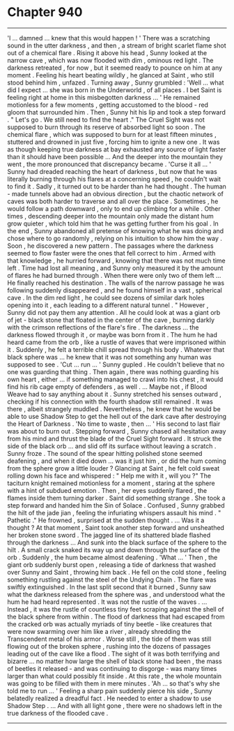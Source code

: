 
# Chapter 940


---

'l ... damned ... knew that this would happen ! '
There was a scratching sound in the utter darkness , and then , a stream of bright scarlet flame shot out of a chemical flare . Rising it above his head , Sunny looked at the narrow cave , which was now flooded with dim , ominous red light . The darkness retreated , for now , but it seemed ready to pounce on him at any moment .
Feeling his heart beating wildly , he glanced at Saint , who still stood behind him , unfazed . Turning away , Sunny grumbled :
'Well ... what did I expect ... she was born in the Underworld , of all places . I bet Saint is feeling right at home in this misbegotten darkness ... '
He remained motionless for a few moments , getting accustomed to the blood - red gloom that surrounded him . Then , Sunny hit his lip and took a step forward .
" Let's go . We still need to find the heart ."
The Cruel Sight was not supposed to burn through its reserve of absorbed light so soon . The chemical flare , which was supposed to burn for at least fifteen minutes , stuttered and drowned in just five , forcing him to ignite a new one . It was as though keeping true darkness at bay exhausted any source of light faster than it should have been possible ...
And the deeper into the mountain they went , the more pronounced that discrepancy became .
'Curse it all ... '
Sunny had dreaded reaching the heart of darkness , but now that he was literally burning through his flares at a concerning speed , he couldn't wait to find it .
Sadly , it turned out to be harder than he had thought .
The human - made tunnels above had an obvious direction , but the chaotic network of caves was both harder to traverse and all over the place . Sometimes , he would follow a path downward , only to end up climbing for a while . Other times , descending deeper into the mountain only made the distant hum grow quieter , which told him that he was getting further from his goal .
In the end , Sunny abandoned all pretense of knowing what he was doing and chose where to go randomly , relying on his intuition to show him the way .
Soon , he discovered a new pattern .
The passages where the darkness seemed to flow faster were the ones that fell correct to him . Armed with that knowledge , he hurried forward , knowing that there was not much time left .
Time had lost all meaning , and Sunny only measured it by the amount of flares he had burned through . When there were only two of them left ...
He finally reached his destination .
The walls of the narrow passage he was following suddenly disappeared , and he found himself in a vast , spherical cave . In the dim red light , he could see dozens of similar dark holes opening into it , each leading to a different natural tunnel .
" However , Sunny did not pay them any attention .
All he could look at was a giant orb of jet - black stone that floated in the center of the cave , burning darkly with the crimson reflections of the flare's fire . The darkness ... the darkness flowed through it , or maybe was born from it . The hum he had heard came from the orb , like a rustle of waves that were imprisoned within it . Suddenly , he felt a terrible chill spread through his body .
Whatever that black sphere was ... he knew that it was not something any human was supposed to see .
'Cut ... run ... '
Sunny gupled .
He couldn't believe that no one was guarding that thing . Then again , there was nothing guarding his own heart , either ... if something managed to crawl into his chest , it would find his rib cage empty of defenders , as well .
... Maybe not , if Blood Weave had to say anything about it .
Sunny stretched his senses outward , checking if his connection with the fourth shadow still remained . It was there , albeit strangely muddled . Nevertheless , he knew that he would be able to use Shadow Step to get the hell out of the dark cave after destroying the Heart of Darkness .
'No time to waste , then ... '
His second to last flair was about to burn out .
Stepping forward , Sunny chased all hesitation away from his mind and thrust the blade of the Cruel Sight forward . It struck the side of the black orb ... and slid off its surface without leaving a scratch . Sunny froze .
The sound of the spear hitting polished stone seemed deafening , and when it died down ... was it just him , or did the hum coming from the sphere grow a little louder ?
Glancing at Saint , he felt cold sweat rolling down his face and whispered :
" Help me with it , will you ?"
The taciturn knight remained motionless for a moment , staring at the sphere with a hint of subdued emotion . Then , her eyes suddenly flared , the flames inside them turning darker .
Saint did something strange .
She took a step forward and handed him the Sin of Solace .
Confused , Sunny grabbed the hilt of the jade jian , feeling the infuriating whispers assault his mind .
" Pathetic ."
He frowned , surprised at the sudden thought .
... Was it a thought ?
At that moment , Saint took another step forward and unsheathed her broken stone sword . The jagged line of its shattered blade flashed through the darkness ...
And sunk into the black surface of the sphere to the hilt .
A small crack snaked its way up and down through the surface of the orb . Suddenly , the hum became almost deafening .
'What ... '
Then , the giant orb suddenly burst open , releasing a tide of darkness that washed over Sunny and Saint , throwing him back .
He fell on the cold stone , feeling something rustling against the steel of the Undying Chain . The flare was swiftly extinguished .
In the last split second that it burned , Sunny saw what the darkness released from the sphere was , and understood what the hum he had heard represented .
It was not the rustle of the waves .
... lnstead , it was the rustle of countless tiny feet scraping against the shell of the black sphere from within .
The flood of darkness that had escaped from the cracked orb was actually myriads of tiny beetle - like creatures that were now swarming over him like a river , already shredding the Transcendent metal of his armor .
Worse still , the tide of them was still flowing out of the broken sphere , rushing into the dozens of passages leading out of the cave like a flood . The sight of it was both terrifying and bizarre ... no matter how large the shell of black stone had been , the mass of beetles it released - and was continuing to disgorge - was many times larger than what could possibly fit inside .
At this rate , the whole mountain was going to be filled with them in mere minutes .
'Ah ... so that's why she told me to run ... '
Feeling a sharp pain suddenly pierce his side , Sunny belatedly realized a dreadful fact .
He needed to enter a shadow to use Shadow Step .
... And with all light gone , there were no shadows left in the true darkness of the flooded cave .

---

